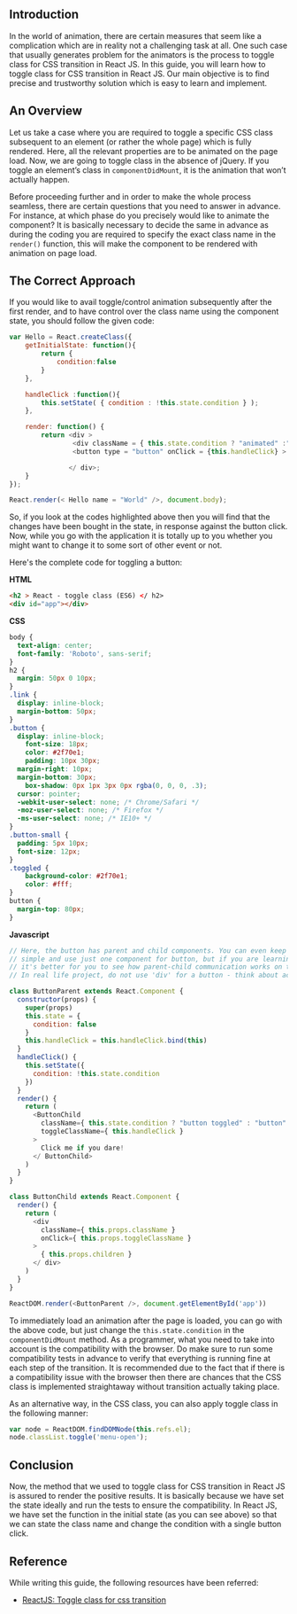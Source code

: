 ## Introduction 
In the world of animation, there are certain measures that seem like a complication which are in reality not a challenging task at all. One such case that usually generates problem for the animators is the process to toggle class for CSS transition in React JS. In this guide, you will learn how to toggle class for CSS transition in React JS. Our main objective is to find precise and trustworthy solution which is easy to learn and implement.

## An Overview
Let us take a case where you are required to toggle a specific CSS class subsequent to an element (or rather the whole page) which is fully rendered. Here, all the relevant properties are to be animated on the page load. Now, we are going to toggle class in the absence of jQuery. If you toggle an element’s class in `componentDidMount`, it is the animation that won’t actually happen.

Before proceeding further and in order to make the whole process seamless, there are certain questions that you need to answer in advance. For instance, at which phase do you precisely would like to animate the component? It is basically necessary to decide the same in advance as during the coding you are required to specify the exact class name in the `render()` function, this will make the component to be rendered with animation on page load.

## The Correct Approach 
If you would like to avail toggle/control animation subsequently after the first render, and to have control over the class name using the component state, you should follow the given code:


```javascript
var Hello = React.createClass({
    getInitialState: function(){
        return {
            condition:false
        }
    },

    handleClick :function(){
        this.setState( { condition : !this.state.condition } );
    },

    render: function() {
        return <div >
                <div className = { this.state.condition ? "animated" :"" }  > Hello {this.props.name} </ div>
                <button type = "button" onClick = {this.handleClick} > Change Condition </ button>

               </ div>;
    }
});

React.render(< Hello name = "World" />, document.body);
```

So, if you look at the codes highlighted above then you will find that the changes have been bought in the state, in response against the button click. Now, while you go with the application it is totally up to you whether you might want to change it to some sort of other event or not. 

Here's the complete code for toggling a button:

**HTML**


```html
<h2 > React - toggle class (ES6) </ h2>
<div id="app"></div>
```

**CSS**


```css
body {
  text-align: center;
  font-family: 'Roboto', sans-serif;
}
h2 {
  margin: 50px 0 10px;
}
.link {
  display: inline-block;
  margin-bottom: 50px;
}
.button {
  display: inline-block;
	font-size: 18px;
	color: #2f70e1;
	padding: 10px 30px; 
  margin-right: 10px;
  margin-bottom: 30px;
	box-shadow:	0px 1px 3px 0px rgba(0, 0, 0, .3);
  cursor: pointer;
  -webkit-user-select: none; /* Chrome/Safari */        
  -moz-user-select: none; /* Firefox */
  -ms-user-select: none; /* IE10+ */
}
.button-small {
  padding: 5px 10px;  
  font-size: 12px;
}
.toggled {
	background-color: #2f70e1;
	color: #fff;
}
button {
  margin-top: 80px;
}
```

**Javascript**


```javascript
// Here, the button has parent and child components. You can even keep it
// simple and use just one component for button, but if you are learning React
// it's better for you to see how parent-child communication works on this simple example.
// In real life project, do not use 'div' for a button - think about accessibility

class ButtonParent extends React.Component {
  constructor(props) {    
    super(props)
    this.state = {
      condition: false
    }
    this.handleClick = this.handleClick.bind(this)
  }
  handleClick() {
    this.setState({
      condition: !this.state.condition
    })
  }
  render() {
    return (
      <ButtonChild        
        className={ this.state.condition ? "button toggled" : "button" }
        toggleClassName={ this.handleClick }
      >
        Click me if you dare!
      </ ButtonChild>
    )
  }
}

class ButtonChild extends React.Component {
  render() {
    return (
      <div
        className={ this.props.className }
        onClick={ this.props.toggleClassName }
      >
        { this.props.children }
      </ div>
    )    
  }
}

ReactDOM.render(<ButtonParent />, document.getElementById('app'))
```

To immediately load an animation after the page is loaded, you can go with the above code, but just change the `this.state.condition` in the `componentDidMount` method. As a programmer, what you need to take into account is the compatibility with the browser. Do make sure to run some compatibility tests in advance to verify that everything is running fine at each step of the transition. It is recommended due to the fact that if there is a compatibility issue with the browser then there are chances that the CSS class is implemented straightaway without transition actually taking place. 

As an alternative way, in the CSS class, you can also apply toggle class in the following manner:


```javascript
var node = ReactDOM.findDOMNode(this.refs.el);
node.classList.toggle('menu-open');
```

## Conclusion
Now, the method that we used to toggle class for CSS transition in React JS is assured to render the positive results. It is basically because we have set the state ideally and run the tests to ensure the compatibility. In React JS, we have set the function in the initial state (as you can see above) so that we can state the class name and change the condition with a single button click. 

## Reference
While writing this guide, the following resources have been referred:
- [ReactJS: Toggle class for css transition](https://stackoverflow.com/questions/26910396/reactjs-toggle-class-for-css-transition)
